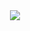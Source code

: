 <div id="header" align="center">
<img src=https://giphy.com/gifs/Pluralsight-man-development-developer-f3iwJFOVOwuy7K6FFw>
</div>
